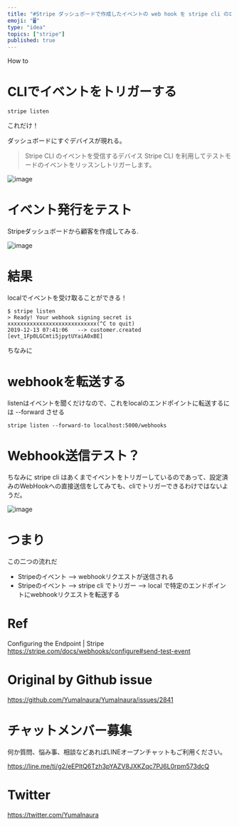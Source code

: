 ```yaml
---
title: "#Stripe ダッシュボードで作成したイベントの web hook を stripe cli のローカル環境で受け取る"
emoji: "🖥"
type: "idea"
topics: ["stripe"]
published: true
---
```


How to

# CLIでイベントをトリガーする


```
stripe listen
```

これだけ！

ダッシュボードにすぐデバイスが現れる。

>Stripe CLI のイベントを受信するデバイス
>Stripe CLI を利用してテストモードのイベントをリッスンしトリガーします。

![image](https://user-images.githubusercontent.com/13635059/70754881-b3073b80-1d7b-11ea-8535-425fb7c36264.png)

# イベント発行をテスト

Stripeダッシュボードから顧客を作成してみる.

![image](https://user-images.githubusercontent.com/13635059/70754941-d8944500-1d7b-11ea-82f9-610363a645b9.png)

# 結果

localでイベントを受け取ることができる！

```
$ stripe listen
> Ready! Your webhook signing secret is xxxxxxxxxxxxxxxxxxxxxxxxxxxx(^C to quit)
2019-12-13 07:41:06   --> customer.created [evt_1Fp0LGCmti5jpytUYaiA0xBE]
```

ちなみに
# webhookを転送する

listenはイベントを聞くだけなので、これをlocalのエンドポイントに転送するには --forward させる

```
stripe listen --forward-to localhost:5000/webhooks
```

# Webhook送信テスト？

ちなみに stripe cli はあくまでイベントをトリガーしているのであって、設定済みのWebHookへの直接送信をしてみても、cliでトリガーできるわけではないようだ。

![image](https://user-images.githubusercontent.com/13635059/70755101-48a2cb00-1d7c-11ea-9985-6b145f9398c6.png)

# つまり

この二つの流れだ

- Stripeのイベント --> webhookリクエストが送信される 
- Stripeのイベント --> stripe cli でトリガー --> local で特定のエンドポイントにwebhookリクエストを転送する


# Ref

Configuring the Endpoint | Stripe
https://stripe.com/docs/webhooks/configure#send-test-event

# Original by Github issue

https://github.com/YumaInaura/YumaInaura/issues/2841








<!-- Update From Qiita API -->

# チャットメンバー募集


何か質問、悩み事、相談などあればLINEオープンチャットもご利用ください。

https://line.me/ti/g2/eEPltQ6Tzh3pYAZV8JXKZqc7PJ6L0rpm573dcQ





# Twitter


https://twitter.com/YumaInaura


<!-- Update From Qiita API -->


